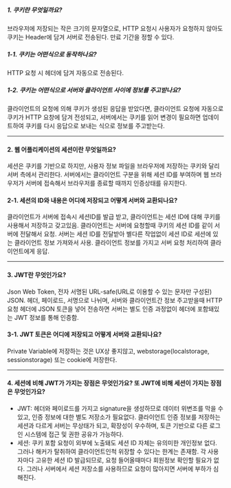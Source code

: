 ##### 1. 쿠키란 무엇일까요?
브라우저에 저장되는 작은 크기의 문자열으로, HTTP 요청시 사용자가 요청하지 않아도 쿠키는 Header에 담겨 서버로 전송된다.
만료 기간을 정할 수 있다.

##### 1-1. 쿠키는 어떤식으로 동작하나요?
HTTP 요청 시 헤더에 담겨 자동으로 전송된다.

##### 1-2. 쿠키는 어떤식으로 서버와 클라이언트 사이에 정보를 주고받나요?
클라이언트의 요청에 의해 쿠키가 생성된 응답을 받았다면, 클라이언트 요청에 자동으로 쿠키가 HTTP 요창에 담겨 전성되고,
서버에서는 쿠키를 읽어 변경이 필요하면 업데이트하여 쿠키를 다시 응답으로 보내는 식으로 정보를 주고받는다.

---

#### 2. 웹 어플리케이션의 세션이란 무엇일까요?
세션은 쿠키를 기반으로 하지만, 사용자 정보 파일을 브라우저에 저장하는 쿠키와 달리 서버 측에서 관리한다.
서버에서는 클라이언트 구분을 위해 세션 ID를 부여하며 웹 브라우저가 서버에 접속해서 브라우저를 종료할 때까지 인증상태를 유지한다.

#### 2-1. 세션의 ID와 내용은 어디에 저장되고 어떻게 서버와 교환되나요?
클라이언트가 서버에 접속시 세션ID를 발급 받고, 클라이언트는 세션 ID에 대해 쿠키를 사용해서 저장하고 갖고있음.
클라이언트는 서버에 요청할때 쿠키의 세션 ID를 같이 서버에 전달해서 요청.
서버는 세션 ID를 전달받아 별다른 작업없이 세션 ID로 세션에 있는 클라이언트 정보 가져와서 사용.
클라이언트 정보를 가지고 서버 요청 처리하여 클라이언트에게 응답.

---

#### 3. JWT란 무엇인가요?
Json Web Token, 전자 서명된 URL-safe(URL로 이용할 수 있는 문자만 구성된) JSON.
헤더, 페이로드, 서명으로 나뉘며, 서버와 클라이언트간 정보 주고받을때 HTTP 요청 헤더에 JSON 토큰을 넣어 전송하면 서버는 별도
인증 과정없이 헤더에 포함돼있는 JWT 정보를 통해 인증함.

#### 3-1. JWT 토큰은 어디에 저장되고 어떻게 서버와 교환되나요?
Private Variable에 저장하는 것은 UX상 좋지않고, webstorage(localstorage, sessionstorage) 또는 cookie에 저장한다.

---

#### 4. 세션에 비해 JWT가 가지는 장점은 무엇인가요? 또 JWT에 비해 세션이 가지는 장점은 무엇인가요?
- JWT: 헤더와 페이로드를 가지고 signature을 생성하므로 데이터 위변조를 막을 수 있고, 인증 정보에 대한 별도 저장소가 필요없다.
  클라이언트 인증 정보를 저장하는 세션과 다르게 서버는 무상태가 되고, 확장성이 우수하며, 토큰 기반으로 다른 로그인 시스템에 접근 및 권한 공유가 가능하다.
- 세션: 쿠키 포함 요청이 외부에 노출돼도 세션 ID 자체는 유의미한 개인정보 없다. 그러나 해커가 탈취하여 클라이언트인척 위장할 수 있다는 한계는 존재함.
  각 사용자마다 고유한 세션 ID 발급되므로, 요청 들어올때마다 회원정보 확인할 필요가 없다. 그러나 서버에서 세션 저장소를 사용하므로 요청이 많아지면 서버에 부하가 심해진다.
  
